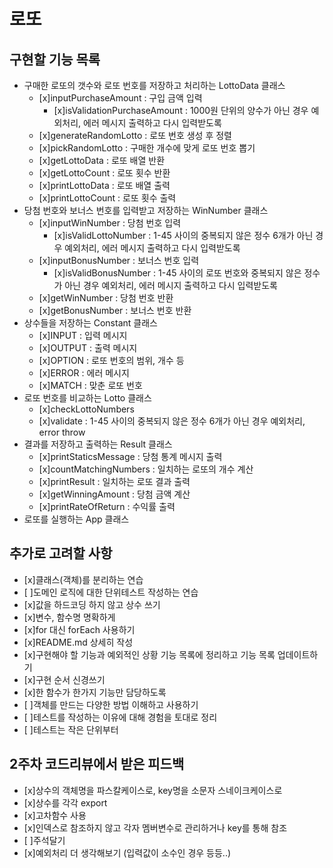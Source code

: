 # 로또

## 구현할 기능 목록

- 구매한 로또의 갯수와 로또 번호를 저장하고 처리하는 LottoData 클래스
  - [x]inputPurchaseAmount : 구입 금액 입력
    - [x]isValidationPurchaseAmount : 1000원 단위의 양수가 아닌 경우 예외처리, 에러 메시지 출력하고 다시 입력받도록
  - [x]generateRandomLotto : 로또 번호 생성 후 정렬
  - [x]pickRandomLotto : 구매한 개수에 맞게 로또 번호 뽑기
  - [x]getLottoData : 로또 배열 반환
  - [x]getLottoCount : 로또 횟수 반환
  - [x]printLottoData : 로또 배열 출력
  - [x]printLottoCount : 로또 횟수 출력
- 당첨 번호와 보너스 번호를 입력받고 저장하는 WinNumber 클래스
  - [x]inputWinNumber : 당첨 번호 입력
    - [x]isValidLottoNumber : 1-45 사이의 중복되지 않은 정수 6개가 아닌 경우 예외처리, 에러 메시지 출력하고 다시 입력받도록
  - [x]inputBonusNumber : 보너스 번호 입력
    - [x]isValidBonusNumber : 1-45 사이의 로또 번호와 중복되지 않은 정수가 아닌 경우 예외처리, 에러 메시지 출력하고 다시 입력받도록
  - [x]getWinNumber : 당첨 번호 반환
  - [x]getBonusNumber : 보너스 번호 반환
- 상수들을 저장하는 Constant 클래스
  - [x]INPUT : 입력 메시지
  - [x]OUTPUT : 출력 메시지
  - [x]OPTION : 로또 번호의 범위, 개수 등
  - [x]ERROR : 에러 메시지
  - [x]MATCH : 맞춘 로또 번호
- 로또 번호를 비교하는 Lotto 클래스
  - [x]checkLottoNumbers
  - [x]validate : 1-45 사이의 중복되지 않은 정수 6개가 아닌 경우 예외처리, error throw
- 결과를 저장하고 출력하는 Result 클래스
  - [x]printStaticsMessage : 당첨 통계 메시지 출력
  - [x]countMatchingNumbers : 일치하는 로또의 개수 계산
  - [x]printResult : 일치하는 로또 결과 출력
  - [x]getWinningAmount : 당첨 금액 계산
  - [x]printRateOfReturn : 수익률 출력
- 로또를 실행하는 App 클래스

## 추가로 고려할 사항

- [x]클래스(객체)를 분리하는 연습
- [ ]도메인 로직에 대한 단위테스트 작성하는 연습
- [x]값을 하드코딩 하지 않고 상수 쓰기
- [x]변수, 함수명 명확하게
- [x]for 대신 forEach 사용하기
- [x]README.md 상세히 작성
- [x]구현해야 할 기능과 예외적인 상황 기능 목록에 정리하고 기능 목록 업데이트하기
- [x]구현 순서 신경쓰기
- [x]한 함수가 한가지 기능만 담당하도록
- [ ]객체를 만드는 다양한 방법 이해하고 사용하기
- [ ]테스트를 작성하는 이유에 대해 경험을 토대로 정리
- [ ]테스트는 작은 단위부터

## 2주차 코드리뷰에서 받은 피드백

- [x]상수의 객체명을 파스칼케이스로, key명을 소문자 스네이크케이스로
- [x]상수를 각각 export
- [x]고차함수 사용
- [x]인덱스로 참조하지 않고 각자 멤버변수로 관리하거나 key를 통해 참조
- [ ]주석달기
- [x]예외처리 더 생각해보기 (입력값이 소수인 경우 등등..)
